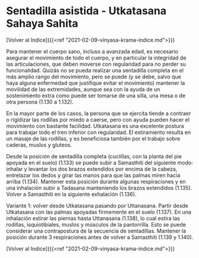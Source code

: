 # Sentadilla asistida - Utkatasana Sahaya Sahita


[Volver al Indice]({{<ref "2021-02-09-vinyasa-krama-indice.md">}})

Para mantener el cuerpo sano, incluso a avanzada edad, es necesario
asegurar el movimiento de todo el cuerpo, y en particular la integridad
de las articulaciones, que deben moverse con regularidad para no perder
su funcionalidad. Quizás no se pueda realizar una sentadilla completa en
el más amplio rango del movimiento, pero se puede (y se debe, salvo que
haya alguna enfermedad que justifique evitar el movimiento) mantener la
movilidad de las extremidades, aunque sea con la ayuda de un
sostenimiento extra como puede ser tomarse de una silla, una mesa o de
otra persona (1.130 a 1.132).

En la mayor parte de los casos, la persona que se ejercita tiende a
contraer o rigidizar las rodillas por miedo a caerse, pero con ayuda
pueden hacer el movimiento con bastante facilidad. Utkatasana es una
excelente postura para trabajar todo el tren inferior con regularidad.
El estiramiento resulta en un masaje de las rodillas, y es beneficiosa
también por el trabajo sobre caderas, muslos y gluteos.

Desde la posición de sentadilla completa (cuclillas, con la planta del
pie apoyada en el suelo) (1.133) se puede subir a Samasthiti del
siguiente modo: inhalar y levantar los dos brazos extendidos por encima
de la cabeza, entrelazar los dedos y girar las manos para que las palmas
miren hacia arriba (1.134). Mantener esta posición durante algunas
respiraciones y en una inhalación subir a Tadasana manteniendo los
brazos extendidos (1.135). Volver a Samasthiti en la siguiente
exhalación (1.136).

Variante 1: volver desde Utkatasana pasando por Uttanasana. Partir desde
Utkatasana con las palmas apoyadas firmemente en el suelo (1.137). En
una inhalación estirar las piernas hasta Uttanasana (1.138), lo cual
estira las rodillas, isquiotibiales, muslos y músculos de la
pantorrilla. Esto se puede considerar una contrapostura de la secuencia
de sentadillas. Mantener la posición durante 3 respiraciones antes de
volver a Samasthiti (1.139 y 1.140).

[Volver al Indice]({{<ref "2021-02-09-vinyasa-krama-indice.md">}})

